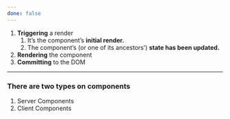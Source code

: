 ```yaml
---
done: false
---
```


1. **Triggering** a render
	1. It’s the component’s **initial render.**
	2. The component’s (or one of its ancestors’) **state has been updated.**
2. **Rendering** the component 
3. **Committing** to the DOM

---
### There are two types on components
1. Server Components
2. Client Components